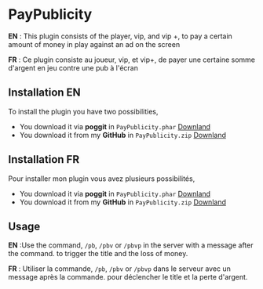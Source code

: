 # PayPublicity

**EN** : This plugin consists of the player, vip, and vip +, to pay a certain amount of money in play against an ad on the screen

**FR** : Ce plugin consiste au joueur, vip, et vip+, de payer une certaine somme d'argent en jeu contre une pub à l'écran

## Installation EN

To install the plugin you have two possibilities,
* You download it via **poggit** in ```PayPublicity.phar``` [Downland](https://poggit.pmmp.io/ci/SteellgoldEstFrancais/PayYourPublicity/PayPublicityEN)
* You download it from my **GitHub** in ```PayPublicity.zip``` [Downland](https://poggit.pmmp.io/ci/SteellgoldEstFrancais/PayYourPublicity/PayPublicityFR)

## Installation FR
Pour installer mon plugin vous avez plusieurs possibilités, 
* You download it via **poggit** in ```PayPublicity.phar``` [Downland](https://poggit.pmmp.io/ci/SteellgoldEstFrancais/PayYourPublicity/PayPublicityFR)
* You download it from my **GitHub** in ```PayPublicity.zip``` [Downland](https://github.com/SteellgoldEstFrancais/PayYourPublicity/tree/master/PayPublicityFR)


## Usage

**EN** :Use the command, ```/pb```, ```/pbv``` or ```/pbvp``` in the server with a message after the command. to trigger the title and the loss of money.

**FR** : Utiliser la commande, ```/pb```, ```/pbv``` or ```/pbvp``` dans le serveur avec un message après la commande. pour déclencher le title et la perte d'argent.
